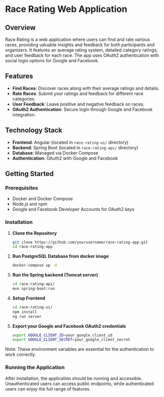 # Race Rating Web Application

## Overview
Race Rating is a web application where users can find and rate various races, providing valuable insights and feedback for both participants and organizers. It features an average rating system, detailed category ratings, and user feedback for each race. The app uses OAuth2 authentication with social login options for Google and Facebook.

## Features
- **Find Races**: Discover races along with their average ratings and details.
- **Rate Races**: Submit your ratings and feedback for different race categories.
- **User Feedback**: Leave positive and negative feedback on races.
- **OAuth2 Authentication**: Secure login through Google and Facebook integration.

## Technology Stack
- **Frontend**: Angular (located in `race-rating-ui/` directory)
- **Backend**: Spring Boot (located in `race-rating-api/` directory)
- **Database**: Managed via Docker Compose
- **Authentication**: OAuth2 with Google and Facebook

## Getting Started

### Prerequisites
- Docker and Docker Compose
- Node.js and npm
- Google and Facebook Developer Accounts for OAuth2 keys

### Installation
1. **Clone the Repository**
   ```sh
   git clone https://github.com/yourusername/race-rating-app.git
   cd race-rating-app
2. **Run PostgreSQL Database from docker image**
   ```sh
   docker-compose up -d
   ```
2. **Run the Spring backend (Tomcat server)**
   ```sh
   cd race-rating-api/
   mvn spring-boot:run
   ```
3. **Setup Frontend**
    ```sh
    cd race-rating-ui/
    npm install
    ng run server
   ```
4. **Export your Google and Facebook OAuth2 credentials**
   ```sh
   export GOOGLE_CLIENT_ID=your_google_client_id
   export GOOGLE_CLIENT_SECRET=your_google_client_secret
    ```
Note: These environment variables are essential for the authentication to work correctly.

### Running the Application
After installation, the application should be running and accessible. Unauthenticated users can access public endpoints, while authenticated users can enjoy the full range of features.